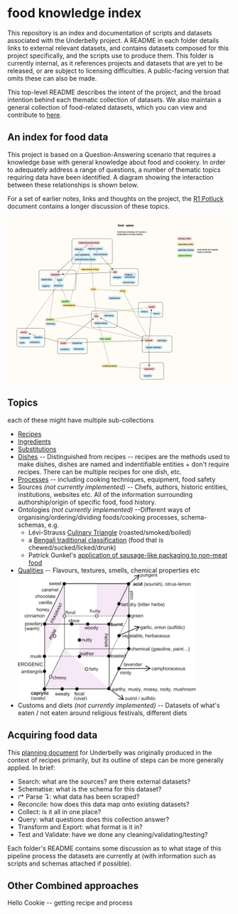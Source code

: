 # food knowledge index

This repository is an index and documentation of scripts and datasets associated with the Underbelly project. A README in each folder details links to external relevant datasets, and contains datasets composed for this project specifically, and the scripts use to produce them. This folder is currently internal, as it references projects and datasets that are yet to be released, or are subject to licensing difficulties. A public-facing version that omits these can also be made.

This top-level README describes the intent of the project, and the broad intention behind each thematic collection of datasets. We also maintain a general collection of food-related datasets, which you can view and contribute to [here](https://docs.google.com/spreadsheets/d/15w764WQAeXHE705g5sRkDKlhnURmCrY5tei-pUJDKng/edit#gid=0).

## An index for food data

This project is based on a Question-Answering scenario that requires a knowledge base with general knowledge about food and cookery. In order to adequately address a range of questions, a number of thematic topics requiring data have been identified. A diagram showing the interaction between these relationships is shown below.

For a set of earlier notes, links and thoughts on the project, the [R1 Potluck](https://underlay.pubpub.org/pub/f34wfzv0/draft) document contains a longer discussion of these topics.

![](food-space.png)

## Topics
each of these might have multiple sub-collections

* [Recipes](./recipes)
* [Ingredients](./ingredients)
* [Substitutions](./substitutions)
* [Dishes](./dishes) -- Distinguished from recipes -- recipes are the methods used to make dishes, dishes are named and indentifiable entities + don't require recipes. There can be multiple recipes for one dish, etc.
* [Processes](./processes) -- including cooking techniques, equipment, food safety
* Sources *(not currently implemented)* -- Chefs, authors, historic entities, institutions, websites etc. All of the information surrounding authorship/origin of specific food, food history.
* Ontologies *(not currently implemented)* --Different ways of organising/ordering/dividing foods/cooking processes, schema-schemas, e.g.
	* Lévi-Strauss [Culinary Triangle](https://en.wikipedia.org/wiki/Culinary_triangle) (roasted/smoked/boiled)
	* a [Bengali traditional classification](https://www.sahapedia.org/our-food-their-food-historical-overview-of-the-bengali-platter) (food that is chewed/sucked/licked/drunk)
	* Patrick Gunkel's [application of sausage-like packaging to non-meat food](http://ideonomy.mit.edu/mapsandlists-set1/pic030.html)
* [Qualities](./quailities) -- Flavours, textures, smells, chemical properties etc
	<img src="./flavour-space.jpg" style="width:400px"/>
* Customs and diets *(not currently implemented)* -- Datasets of what's eaten / not eaten around religious festivals, different diets

## Acquiring food data

This [planning document](https://docs.google.com/document/d/19hgyiGOLv-phFP9_WSznHAlesQ1EAPeSjfLXYy489I8/edit#) for Underbelly was originally produced in the context of recipes primarily, but its outline of steps can be more generally applied. In brief:

* Search: what are the sources? are there external datasets?
* Schematise: what is the schema for this dataset?
* ↱ Parse ↴: what data has been scraped?
* Reconcile: how does this data map onto existing datasets?
* Collect: is it all in one place?
* Query: what questions does this collection answer?
* Transform and Export: what format is it in?
* Test and Validate: have we done any cleaning/validating/testing?

Each folder's README contains some discussion as to what stage of this pipeline process the datasets are currently at (with information such as scripts and schemas attached if possible).

## Other Combined approaches

Hello Cookie -- getting recipe and process

